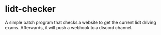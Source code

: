 # lidt-checker

A simple batch program that checks a website to get the current lidt driving exams.
Afterwards, it will push a webhook to a discord channel.
